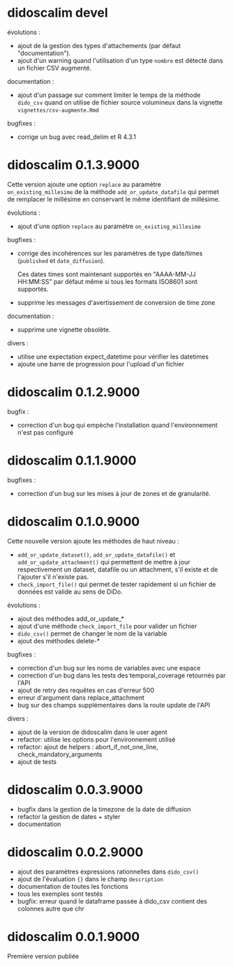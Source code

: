 # didoscalim devel

évolutions :

* ajout de la gestion des types d'attachements (par défaut "documentation").
* ajout d'un warning quand l'utilisation d'un type `nombre` est détecté dans un fichier CSV augmenté.

documentation :

* ajout d'un passage sur comment limiter le temps de la méthode `dido_csv` quand
  on utilise de fichier source volumineux dans la vignette 
  `vignettes/csv-augmente.Rmd`

bugfixes :

* corrige un bug avec read_delim et R 4.3.1

# didoscalim 0.1.3.9000

Cette version ajoute une option `replace` au paramètre `on_existing_millesime`
de la méthode `add_or_update_datafile` qui permet de remplacer le millésime en
conservant le même identifiant de millésime.

évolutions :

* ajout d'une option `replace` au paramètre `on_existing_millesime`

bugfixes :

* corrige des incohérences sur les paramètres de type date/times (`published` et `date_diffusion`).

  Ces dates times sont maintenant supportés en "AAAA-MM-JJ HH:MM:SS" par défaut
  même si tous les formats ISO8601 sont supportés.
* supprime les messages d'avertissement de conversion de time zone

documentation :

* supprime une vignette obsolète.

divers :

* utilise une expectation expect_datetime pour vérifier les datetimes
* ajoute une barre de progression pour l'upload d'un fichier

# didoscalim 0.1.2.9000

bugfix :

* correction d'un bug qui empèche l'installation quand l'environnement n'est pas configuré

# didoscalim 0.1.1.9000

bugfixes :

* correction d'un bug sur les mises à jour de zones et de granularité.

# didoscalim 0.1.0.9000

Cette nouvelle version ajoute les méthodes de haut niveau :

* `add_or_update_dataset()`, `add_or_update_datafile()` et
`add_or_update_attachment()` qui permettent de mettre à jour respectivement un
dataset, datafile ou un attachment, s'il existe et de l'ajouter s'il n'existe
pas.
* `check_import_file()` qui permet de tester rapidement si un fichier de données
est valide au sens de DiDo.

évolutions :

* ajout des méthodes add_or_update_*
* ajout d'une méthode `check_import_file` pour valider un fichier
* `dido_csv()` permet de changer le nom de la variable
* ajout des méthodes delete-*

bugfixes :

* correction d'un bug sur les noms de variables avec une espace
* correction d'un bug dans les tests des temporal_coverage retournés par l'API
* ajout de retry des requêtes en cas d'erreur 500
* erreur d'argument dans replace_attachment
* bug sur des champs supplémentaires dans la route update de l'API

divers :

* ajout de la version de didoscalim dans le user agent
* refactor: utilise les options pour l'environnement utilisé
* refactor: ajout de helpers : abort_if_not_one_line, check_mandatory_arguments
* ajout de tests

# didoscalim 0.0.3.9000

* bugfix dans la gestion de la timezone de la date de diffusion
* refactor la gestion de dates + styler
* documentation

# didoscalim 0.0.2.9000

* ajout des paramètres expressions rationnelles dans `dido_csv()`
* ajout de l'évaluation `{}` dans le champ `description`
* documentation de toutes les fonctions
* tous les exemples sont testés
* bugfix: erreur quand le dataframe passée à dido_csv contient des colonnes autre que chr

# didoscalim 0.0.1.9000

Première version publiée
